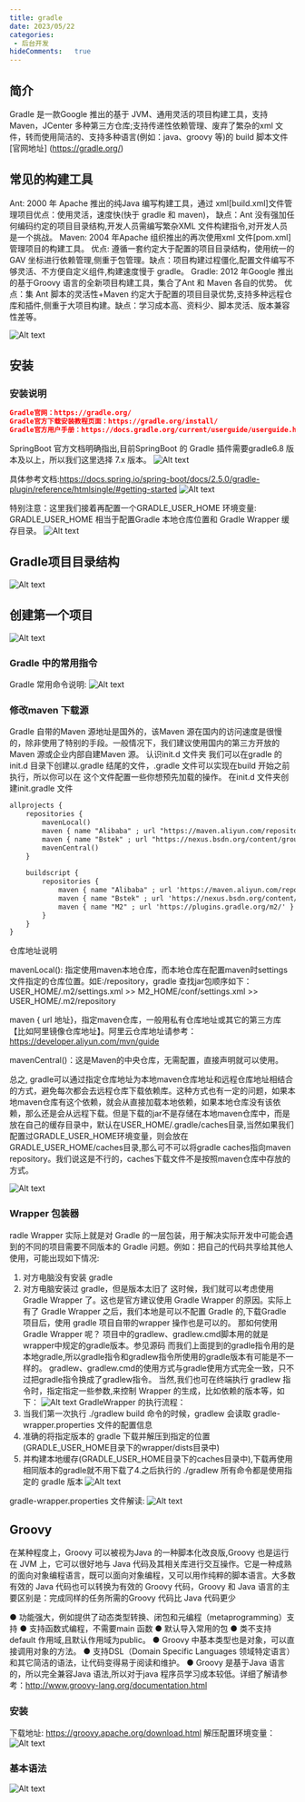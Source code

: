 ```yaml
---
title: gradle
date: 2023/05/22
categories:
 - 后台开发
hideComments:   true 
---
```


## 简介
Gradle 是一款Google 推出的基于 JVM、通用灵活的项目构建工具，支持 Maven，JCenter 多种第三方仓库;支持传递性依赖管理、废弃了繁杂的xml 文件，转而使用简洁的、支持多种语言(例如：java、groovy 等)的 build 脚本文件
[官网地址] (https://gradle.org/)

## 常见的构建工具
Ant: 2000 年 Apache 推出的纯Java 编写构建工具，通过 xml[build.xml]文件管理项目优点：使用灵活，速度快(快于 gradle 和 maven)，
缺点：Ant 没有强加任何编码约定的项目目录结构,开发人员需编写繁杂XML 文件构建指令,对开发人员是一个挑战。
Maven: 2004 年Apache 组织推出的再次使用xml 文件[pom.xml]管理项目的构建工具。
优点: 遵循一套约定大于配置的项目目录结构，使用统一的GAV 坐标进行依赖管理,侧重于包管理。缺点：项目构建过程僵化,配置文件编写不够灵活、不方便自定义组件,构建速度慢于 gradle。
Gradle: 2012 年Google 推出的基于Groovy 语言的全新项目构建工具，集合了Ant 和 Maven 各自的优势。
优点：集 Ant 脚本的灵活性+Maven 约定大于配置的项目目录优势,支持多种远程仓库和插件,侧重于大项目构建。缺点：学习成本高、资料少、脚本灵活、版本兼容性差等。

![Alt text](../../.vuepress/public/background/gradle/1.png)


## 安装
### 安装说明
~~~json
Gradle官网：https://gradle.org/
Gradle官方下载安装教程页面：https://gradle.org/install/
Gradle官方用户手册：https://docs.gradle.org/current/userguide/userguide.html
~~~
SpringBoot 官方文档明确指出,目前SpringBoot 的 Gradle 插件需要gradle6.8 版本及以上，所以我们这里选择 7.x 版本。
![Alt text](../../.vuepress/public/background/gradle/2.png)

具体参考文档:https://docs.spring.io/spring-boot/docs/2.5.0/gradle-plugin/reference/htmlsingle/#getting-started
![Alt text](../../.vuepress/public/background/gradle/3.png)

特别注意：这里我们接着再配置一个GRADLE_USER_HOME 环境变量:
GRADLE_USER_HOME 相当于配置Gradle 本地仓库位置和 Gradle Wrapper 缓存目录。
![Alt text](../../.vuepress/public/background/gradle/4.png)
## Gradle项目目录结构
![Alt text](../../.vuepress/public/background/gradle/5.png)

## 创建第一个项目

![Alt text](../../.vuepress/public/background/gradle/6.png)

### Gradle 中的常用指令
Gradle 常用命令说明:
![Alt text](../../.vuepress/public/background/gradle/7.png)


### 修改maven 下载源
Gradle 自带的Maven 源地址是国外的，该Maven 源在国内的访问速度是很慢的，除非使用了特别的手段。一般情况下，我们建议使用国内的第三方开放的Maven 源或企业内部自建Maven 源。
认识init.d 文件夹
我们可以在gradle 的init.d 目录下创建以.gradle 结尾的文件，.gradle 文件可以实现在build 开始之前执行，所以你可以在
这个文件配置一些你想预先加载的操作。
在init.d 文件夹创建init.gradle 文件

~~~xml
allprojects {
    repositories {
        mavenLocal()
        maven { name "Alibaba" ; url "https://maven.aliyun.com/repository/public" } 
        maven { name "Bstek" ; url "https://nexus.bsdn.org/content/groups/public/" } 
        mavenCentral()
    }
    
    buildscript {
        repositories {
            maven { name "Alibaba" ; url 'https://maven.aliyun.com/repository/public' } 
            maven { name "Bstek" ; url 'https://nexus.bsdn.org/content/groups/public/' } 
            maven { name "M2" ; url 'https://plugins.gradle.org/m2/' }
        }
    }
}
~~~
仓库地址说明

mavenLocal(): 指定使用maven本地仓库，而本地仓库在配置maven时settings文件指定的仓库位置。如E:/repository，gradle 查找jar包顺序如下：USER_HOME/.m2/settings.xml >> M2_HOME/conf/settings.xml >> USER_HOME/.m2/repository

maven { url 地址}，指定maven仓库，一般用私有仓库地址或其它的第三方库【比如阿里镜像仓库地址】。阿里云仓库地址请参考：https://developer.aliyun.com/mvn/guide

mavenCentral()：这是Maven的中央仓库，无需配置，直接声明就可以使用。


总之, gradle可以通过指定仓库地址为本地maven仓库地址和远程仓库地址相结合的方式，避免每次都会去远程仓库下载依赖库。这种方式也有一定的问题，如果本地maven仓库有这个依赖，就会从直接加载本地依赖，如果本地仓库没有该依赖，那么还是会从远程下载。但是下载的jar不是存储在本地maven仓库中，而是放在自己的缓存目录中，默认在USER_HOME/.gradle/caches目录,当然如果我们配置过GRADLE_USER_HOME环境变量，则会放在GRADLE_USER_HOME/caches目录,那么可不可以将gradle caches指向maven repository。我们说这是不行的，caches下载文件不是按照maven仓库中存放的方式。

![Alt text](../../.vuepress/public/background/gradle/8.png)


### Wrapper 包装器
radle Wrapper 实际上就是对 Gradle 的一层包装，用于解决实际开发中可能会遇到的不同的项目需要不同版本的 Gradle
问题。例如：把自己的代码共享给其他人使用，可能出现如下情况:
1. 对方电脑没有安装 gradle
2. 对方电脑安装过 gradle，但是版本太旧了
这时候，我们就可以考虑使用 Gradle Wrapper 了。这也是官方建议使用 Gradle Wrapper 的原因。实际上有了 Gradle Wrapper 之后，我们本地是可以不配置 Gradle 的,下载Gradle 项目后，使用 gradle 项目自带的wrapper 操作也是可以的。
那如何使用Gradle Wrapper 呢？
项目中的gradlew、gradlew.cmd脚本用的就是wrapper中规定的gradle版本。参见源码
而我们上面提到的gradle指令用的是本地gradle,所以gradle指令和gradlew指令所使用的gradle版本有可能是不一样的。
gradlew、gradlew.cmd的使用方式与gradle使用方式完全一致，只不过把gradle指令换成了gradlew指令。
当然,我们也可在终端执行 gradlew 指令时，指定指定一些参数,来控制 Wrapper 的生成，比如依赖的版本等，如下：
![Alt text](../../.vuepress/public/background/gradle/9.png)
GradleWrapper 的执行流程：
1. 当我们第一次执行 ./gradlew build 命令的时候，gradlew 会读取 gradle-wrapper.properties 文件的配置信息
2. 准确的将指定版本的 gradle 下载并解压到指定的位置(GRADLE_USER_HOME目录下的wrapper/dists目录中)
3. 并构建本地缓存(GRADLE_USER_HOME目录下的caches目录中),下载再使用相同版本的gradle就不用下载了4.之后执行的 ./gradlew 所有命令都是使用指定的 gradle 版本
![Alt text](../../.vuepress/public/background/gradle/10.png)

gradle-wrapper.properties 文件解读:
![Alt text](../../.vuepress/public/background/gradle/11.png)

## Groovy

在某种程度上，Groovy 可以被视为Java 的一种脚本化改良版,Groovy 也是运行在 JVM 上，它可以很好地与 Java 代码及其相关库进行交互操作。它是一种成熟的面向对象编程语言，既可以面向对象编程，又可以用作纯粹的脚本语言。大多数有效的 Java 代码也可以转换为有效的 Groovy 代码，Groovy 和 Java 语言的主要区别是：完成同样的任务所需的Groovy 代码比 Java 代码更少

● 功能强大，例如提供了动态类型转换、闭包和元编程（metaprogramming）支持
● 支持函数式编程，不需要main 函数
● 默认导入常用的包
● 类不支持 default 作用域,且默认作用域为public。
● Groovy 中基本类型也是对象，可以直接调用对象的方法。
● 支持DSL（Domain Specific Languages 领域特定语言）和其它简洁的语法，让代码变得易于阅读和维护。
● Groovy 是基于Java 语言的，所以完全兼容Java 语法,所以对于java 程序员学习成本较低。详细了解请参考：http://www.groovy-lang.org/documentation.html


###  安装
下载地址: https://groovy.apache.org/download.html
解压配置环境变量：
![Alt text](../../.vuepress/public/background/gradle/12.png)


### 基本语法
![Alt text](../../.vuepress/public/background/gradle/13.png)